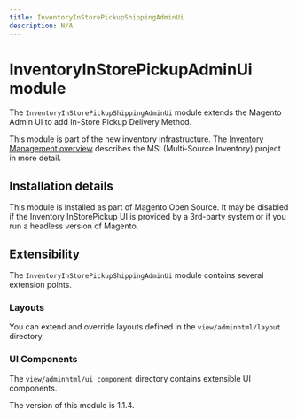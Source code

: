 ```yaml
---
title: InventoryInStorePickupShippingAdminUi
description: N/A
---
```


# InventoryInStorePickupAdminUi module

The `InventoryInStorePickupShippingAdminUi` module extends the Magento Admin UI to add In-Store Pickup Delivery Method.

This module is part of the new inventory infrastructure. The
[Inventory Management overview](https://developer.adobe.com/commerce/webapi/rest/inventory/index.html)
describes the MSI (Multi-Source Inventory) project in more detail.

## Installation details

This module is installed as part of Magento Open Source. It may be disabled if the Inventory InStorePickup UI
is provided by a 3rd-party system or if you run a headless version of Magento.

## Extensibility

The `InventoryInStorePickupShippingAdminUi` module contains several extension points.

### Layouts

You can extend and override layouts defined in the `view/adminhtml/layout` directory.

### UI Components

The `view/adminhtml/ui_component` directory contains extensible UI components.

<InlineAlert slots="text" />
The version of this module is 1.1.4.
